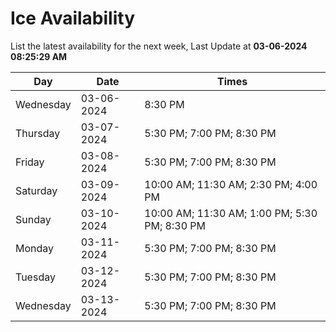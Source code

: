 # Ice Availability

List the latest availability for the next week, Last Update at **03-06-2024 08:25:29 AM**

| Day         | Date        | Times       |
| ----------- | ----------- | ----------- |
|Wednesday|03-06-2024|8:30 PM|
|Thursday|03-07-2024|5:30 PM; 7:00 PM; 8:30 PM|
|Friday|03-08-2024|5:30 PM; 7:00 PM; 8:30 PM|
|Saturday|03-09-2024|10:00 AM; 11:30 AM; 2:30 PM; 4:00 PM|
|Sunday|03-10-2024|10:00 AM; 11:30 AM; 1:00 PM; 5:30 PM; 8:30 PM|
|Monday|03-11-2024|5:30 PM; 7:00 PM; 8:30 PM|
|Tuesday|03-12-2024|5:30 PM; 7:00 PM; 8:30 PM|
|Wednesday|03-13-2024|5:30 PM; 7:00 PM; 8:30 PM|
